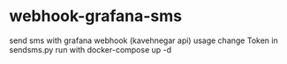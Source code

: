 # webhook-grafana-sms
send sms with  grafana webhook (kavehnegar api)
usage
change Token in sendsms.py
run with docker-compose up -d
